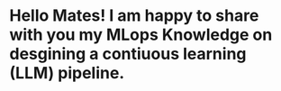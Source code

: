 # Hello Mates! I am happy to share with you my MLops Knowledge on desgining a contiuous learning (LLM) pipeline. 
